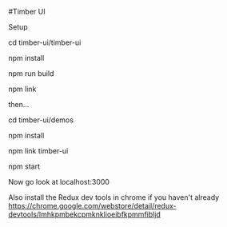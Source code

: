 #Timber UI

Setup

cd timber-ui/timber-ui

npm install

npm run build

npm link

then...

cd timber-ui/demos

npm install

npm link timber-ui

npm start

Now go look at localhost:3000

Also install the Redux dev tools in chrome if you haven't already
https://chrome.google.com/webstore/detail/redux-devtools/lmhkpmbekcpmknklioeibfkpmmfibljd